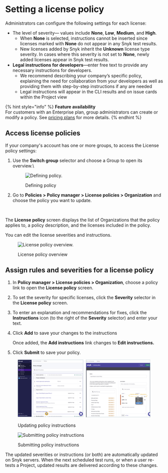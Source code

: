 # Setting a license policy

Administrators can configure the following settings for each license:

* The level of severity— values include **None**, **Low**, **Medium**, and **High**.
  * When **None** is selected, instructions cannot be inserted since licenses marked with **None** do not appear in any Snyk test results.
  * New licenses added by Snyk inherit the **Unknown** license type severity. In cases where this severity is not set to **None**, newly added licenses appear in Snyk test results.
* **Legal instructions for developers**—enter free text to provide any necessary instructions for developers.
  * We recommend describing your company’s specific policy, explaining the need for collaboration from your developers as well as providing them with step-by-step instructions if any are needed
  * Legal instructions will appear in the CLI results and on issue cards within the Project view

{% hint style="info" %}
**Feature availability**\
For customers with an Enterprise plan, group administrators can create or modify a policy. See [pricing plans](https://snyk.io/plans/) for more details.
{% endhint %}

## Access license policies

If your company's account has one or more groups, to access the License policy settings:

1.  Use the **Switch group** selector and choose a Group to open its overview.\


    <figure><img src="../../../.gitbook/assets/license_choose-group_19oct2022.png" alt="Defining policy."><figcaption><p>Defining policy</p></figcaption></figure>
2.  Go to **Policies > Policy manager > License policies > Organization** and choose the policy you want to update.

    <figure><img src="../../../.gitbook/assets/policy_license_18oct2022.png" alt=""><figcaption></figcaption></figure>

The **License policy** screen displays the list of Organizations that the policy applies to, a policy description, and the licenses included in the policy.

You can edit the license severities and instructions.

<figure><img src="../../../.gitbook/assets/choose-org_customize_19oct2022.png" alt="License policy overview."><figcaption><p>License policy overview</p></figcaption></figure>

## Assign rules and severities for a license policy

1. In **Policy manager > License policies > Organization**, choose a policy link to open the **License policy** screen.
2. To set the severity for specific licenses, click the **Severity** selector in the **License policy** screen.
3. To enter an explanation and recommendations for fixes, click the **Instructions** icon (to the right of the **Severity** selector) and enter your text.
4.  Click **Add** to save your changes to the instructions

    Once added, the **Add instructions** link changes to **Edit instructions.**
5. Click **Submit** to save your policy.

<figure><img src="../../../.gitbook/assets/policy-severity-instructions-x_06oct2022.png" alt="Updating policy instructions."><figcaption><p>Updating policy instructions</p></figcaption></figure>

<figure><img src="../../../.gitbook/assets/policy-severity-instructions-2_06oct2022.png" alt="Submitting policy instructions"><figcaption><p>Submitting policy instructions</p></figcaption></figure>

The updated severities or instructions (or both) are automatically updated on Snyk servers. When the next scheduled test runs, or when a user re-tests a Project, updated results are delivered according to these changes.
